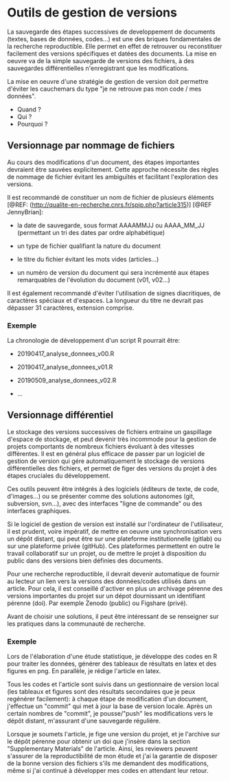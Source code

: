 # Outils de gestion de versions

La sauvegarde des étapes successives de developpement de documents
(textes, bases de données, codes...) est une des briques fondamentales
de la recherche reproductible. Elle permet en effet de retrouver
ou reconstituer facilement des versions spécifiques et datées des documents.
La mise en oeuvre va de la simple sauvegarde de versions des fichiers,
à des sauvegardes différentielles n'enregistrant que les modifications.

La mise en oeuvre d'une stratégie de gestion de version doit permettre
d'éviter les cauchemars du type "je ne retrouve pas mon code / mes données".

 - Quand ?
 - Qui ?
 - Pourquoi ?

## Versionnage par nommage de fichiers

Au cours des modifications d'un document, des étapes importantes
devraient être sauvées explicitement. Cette approche nécessite des
règles de nommage de fichier évitant les ambiguïtés et facilitant
l'exploration des versions. 

Il est recommandé de constituer un nom de fichier de plusieurs
éléments [@REF: (http://qualite-en-recherche.cnrs.fr/spip.php?article315)] [@REF JennyBrian]:

* la date de sauvegarde, sous format AAAAMMJJ ou AAAA_MM_JJ
(permettant un tri des dates par ordre alphabétique)

* un type de fichier qualifiant la nature du document

* le titre du fichier évitant les mots vides (articles...)

* un numéro de version du document qui sera incrémenté aux étapes
remarquables de l'évolution du document (v01, v02...)

Il est également recommandé d'éviter l'utilisation de signes diacritiques,
de caractères spéciaux et d'espaces. La longueur du titre ne devrait
pas dépasser 31 caractères, extension comprise.

### Exemple

La chronologie de développement d'un script R pourrait être:

* 20190417_analyse_donnees_v00.R

* 20190417_analyse_donnees_v01.R

* 20190509_analyse_donnees_v02.R

* ...


## Versionnage différentiel

Le stockage des versions successives de fichiers entraine un gaspillage
d'espace de stockage, et peut devenir très incommode pour la gestion de
projets comportants de nombreux fichiers évoluant à des vitesses différentes.
Il est en général plus efficace de passer par un logiciel de gestion de version 
qui gére automatiquement le stockage de versions différentielles des fichiers,
et permet de figer des versions du projet à des étapes cruciales du développement.

Ces outils peuvent être intégrés à des logiciels (éditeurs de texte, de code, d'images...)
ou se présenter comme des solutions autonomes (git, subversion, svn...), avec
des interfaces "ligne de commande" ou des interfaces graphiques.

Si le logiciel de gestion de version est installé sur l'ordinateur de l'utilisateur,
il est prudent, voire impératif, de mettre en oeuvre une synchronisation vers
un dépôt distant, qui peut être sur une plateforme institutionnelle (gitlab) 
ou sur une plateforme privée (gitHub). Ces plateformes permettent en outre
le travail collaboratif sur un projet, ou de mettre le projet à disposition 
du public dans des versions bien définies des documents. 

Pour une recherche reproductible, il devrait devenir automatique de fournir 
au lecteur un lien vers la versions des données/codes utilisés dans un article.
Pour cela, il est conseillé d'activer en plus un archivage pérenne des 
versions importantes du projet sur un dépot dournissant un identifiant 
pérenne (doi). Par exemple Zenodo (public) ou Figshare (privé). 

Avant de choisir une solutions, il peut être intéressant de se 
renseigner sur les pratiques dans la communauté de recherche.

### Exemple

Lors de l'élaboration d'une étude statistique, je développe des codes en R
pour traiter les données, générer des tableaux de résultats en latex et
des figures en png. En parallèle, je rédige l'article en latex.

Tous les codes et l'article sont suivis dans un gestionnaire de version local
(les tableaux et figures sont des résultats secondaires que je peux 
regénérer facilement): à chaque étape de modification d'un document,
j'effectue un "commit" qui met à jour la base de version locale.
Après un certain nombres de "commit", je pousse/"push" les modifications
vers le dépôt distant, m'assurant d'une sauvegarde régulière.

Lorsque je soumets l'article, je fige une version du projet, 
et je l'archive sur le dépôt pérenne pour obtenir un doi que
j'insère dans la section "Supplementary Materials" de l'article.
Ainsi, les reviewers peuvent s'assurer de la reproductibilité
de mon étude et j'ai la garantie de disposer de la bonne version
des fichiers s'ils me demandent des modifications, même si j'ai 
continué à développer mes codes en attendant leur retour.
